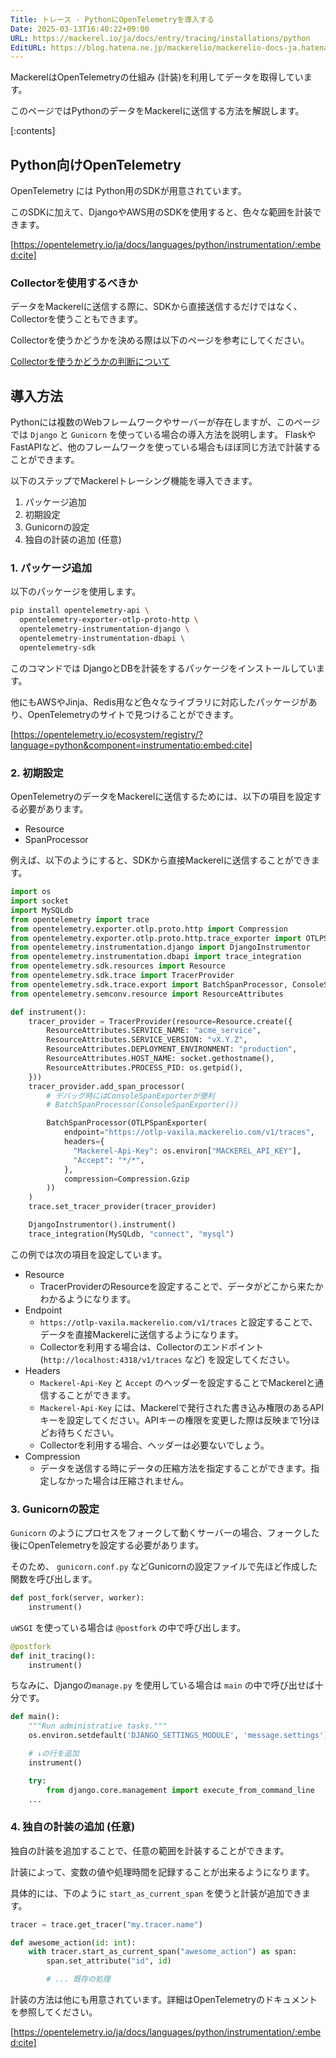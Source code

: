 ```yaml
---
Title: トレース - PythonにOpenTelemetryを導入する
Date: 2025-03-13T16:40:22+09:00
URL: https://mackerel.io/ja/docs/entry/tracing/installations/python
EditURL: https://blog.hatena.ne.jp/mackerelio/mackerelio-docs-ja.hatenablog.mackerel.io/atom/entry/6802418398333960658
---
```


MackerelはOpenTelemetryの仕組み (計装)を利用してデータを取得しています。

このページではPythonのデータをMackerelに送信する方法を解説します。

[:contents]

## Python向けOpenTelemetry

OpenTelemetry には Python用のSDKが用意されています。

このSDKに加えて、DjangoやAWS用のSDKを使用すると、色々な範囲を計装できます。

[https://opentelemetry.io/ja/docs/languages/python/instrumentation/:embed:cite]

### Collectorを使用するべきか

データをMackerelに送信する際に、SDKから直接送信するだけではなく、Collectorを使うこともできます。

Collectorを使うかどうかを決める際は以下のページを参考にしてください。

[Collectorを使うかどうかの判断について](https://mackerel.io/ja/docs/entry/tracing/guide/what-is-opentelemetry#using-collector-or-not)

## 導入方法

Pythonには複数のWebフレームワークやサーバーが存在しますが、このページでは `Django` と `Gunicorn` を使っている場合の導入方法を説明します。 FlaskやFastAPIなど、他のフレームワークを使っている場合もほぼ同じ方法で計装することができます。

以下のステップでMackerelトレーシング機能を導入できます。

1. パッケージ追加
2. 初期設定
3. Gunicornの設定
4. 独自の計装の追加 (任意)

### 1. パッケージ追加

以下のパッケージを使用します。

```bash
pip install opentelemetry-api \
  opentelemetry-exporter-otlp-proto-http \
  opentelemetry-instrumentation-django \
  opentelemetry-instrumentation-dbapi \
  opentelemetry-sdk
```

このコマンドでは DjangoとDBを計装をするパッケージをインストールしています。

他にもAWSやJinja、Redis用など色々なライブラリに対応したパッケージがあり、OpenTelemetryのサイトで見つけることができます。

[https://opentelemetry.io/ecosystem/registry/?language=python&component=instrumentatio:embed:cite]

### 2. 初期設定

OpenTelemetryのデータをMackerelに送信するためには、以下の項目を設定する必要があります。

* Resource
* SpanProcessor

例えば、以下のようにすると、SDKから直接Mackerelに送信することができます。

```python
import os
import socket
import MySQLdb
from opentelemetry import trace
from opentelemetry.exporter.otlp.proto.http import Compression
from opentelemetry.exporter.otlp.proto.http.trace_exporter import OTLPSpanExporter
from opentelemetry.instrumentation.django import DjangoInstrumentor
from opentelemetry.instrumentation.dbapi import trace_integration
from opentelemetry.sdk.resources import Resource
from opentelemetry.sdk.trace import TracerProvider
from opentelemetry.sdk.trace.export import BatchSpanProcessor, ConsoleSpanExporter
from opentelemetry.semconv.resource import ResourceAttributes

def instrument():
    tracer_provider = TracerProvider(resource=Resource.create({
        ResourceAttributes.SERVICE_NAME: "acme_service",
        ResourceAttributes.SERVICE_VERSION: "vX.Y.Z",
        ResourceAttributes.DEPLOYMENT_ENVIRONMENT: "production",
        ResourceAttributes.HOST_NAME: socket.gethostname(),
        ResourceAttributes.PROCESS_PID: os.getpid(),
    }))
    tracer_provider.add_span_processor(
        # デバッグ時にはConsoleSpanExporterが便利
        # BatchSpanProcessor(ConsoleSpanExporter())

        BatchSpanProcessor(OTLPSpanExporter(
            endpoint="https://otlp-vaxila.mackerelio.com/v1/traces",
            headers={
              "Mackerel-Api-Key": os.environ["MACKEREL_API_KEY"],
              "Accept": "*/*",
            },
            compression=Compression.Gzip
        ))
    )
    trace.set_tracer_provider(tracer_provider)

    DjangoInstrumentor().instrument()
    trace_integration(MySQLdb, "connect", "mysql")
```

この例では次の項目を設定しています。

* Resource
  * TracerProviderのResourceを設定することで、データがどこから来たかわかるようになります。
* Endpoint
  * `https://otlp-vaxila.mackerelio.com/v1/traces` と設定することで、データを直接Mackerelに送信するようになります。
  * Collectorを利用する場合は、Collectorのエンドポイント (`http://localhost:4318/v1/traces` など) を設定してください。
* Headers
  * `Mackerel-Api-Key` と `Accept` のヘッダーを設定することでMackerelと通信することができます。
  * `Mackerel-Api-Key` には、Mackerelで発行された書き込み権限のあるAPIキーを設定してください。APIキーの権限を変更した際は反映まで1分ほどお待ちください。
  * Collectorを利用する場合、ヘッダーは必要ないでしょう。
* Compression
  * データを送信する時にデータの圧縮方法を指定することができます。指定しなかった場合は圧縮されません。

### 3. Gunicornの設定

`Gunicorn` のようにプロセスをフォークして動くサーバーの場合、フォークした後にOpenTelemetryを設定する必要があります。

そのため、 `gunicorn.conf.py` などGunicornの設定ファイルで先ほど作成した関数を呼び出します。

```python
def post_fork(server, worker):
    instrument()
```

`uWSGI` を使っている場合は `@postfork` の中で呼び出します。

```python
@postfork
def init_tracing():
    instrument()
```

ちなみに、Djangoの`manage.py` を使用している場合は `main` の中で呼び出せば十分です。

```python
def main():
    """Run administrative tasks."""
    os.environ.setdefault('DJANGO_SETTINGS_MODULE', 'message.settings')

    # ↓の行を追加
    instrument()

    try:
        from django.core.management import execute_from_command_line
    ...
```

### 4. 独自の計装の追加 (任意)

独自の計装を追加することで、任意の範囲を計装することができます。

計装によって、変数の値や処理時間を記録することが出来るようになります。

具体的には、下のように `start_as_current_span` を使うと計装が追加できます。

```python
tracer = trace.get_tracer("my.tracer.name")

def awesome_action(id: int):
    with tracer.start_as_current_span("awesome_action") as span:
        span.set_attribute("id", id)

        # ... 既存の処理
```

計装の方法は他にも用意されています。詳細はOpenTelemetryのドキュメントを参照してください。

[https://opentelemetry.io/ja/docs/languages/python/instrumentation/:embed:cite]
